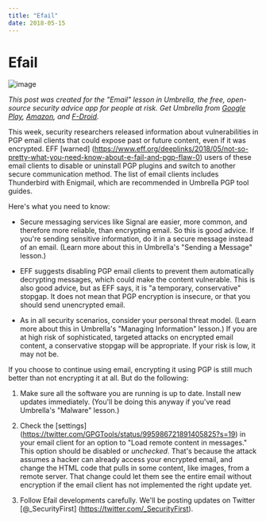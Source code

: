 ```yaml
---
title: "Efail"
date: 2018-05-15
---
```


**Efail**
=====================================

![image](Efail.jpg)

*This post was created for the "Email" lesson in Umbrella, the free, open-source security advice app for people at risk. Get Umbrella from [Google Play](https://play.google.com/store/apps/details?id=org.secfirst.umbrella), [Amazon](https://www.amazon.com/Security-First-Umbrella-made-easy/dp/B01AKN9M1Y), and [F-Droid](https://secfirst.org/fdroid/repo/?fingerprint=39EB57052F8D684514176819D1645F6A0A7BD943DBC31AB101949006AC0BC228).*

This week, security researchers released information about vulnerabilities in PGP email clients that could expose past or future content, even if it was encrypted. EFF [warned] (https://www.eff.org/deeplinks/2018/05/not-so-pretty-what-you-need-know-about-e-fail-and-pgp-flaw-0) users of these email clients to disable or uninstall PGP plugins and switch to another secure communication method. The list of email clients includes Thunderbird with Enigmail, which are recommended in Umbrella PGP tool guides.   

Here's what you need to know: 

* Secure messaging services like Signal are easier, more common, and therefore more reliable, than encrypting email. So this is good advice. If you're sending sensitive information, do it in a secure message instead of an email. (Learn more about this in Umbrella's "Sending a Message" lesson.)

* EFF suggests disabling PGP email clients to prevent them automatically decrypting messages, which could make the content vulnerable. This is also good advice, but as EFF says, it is "a temporary, conservative" stopgap. It does not mean that PGP encryption is insecure, or that you should send unencrypted email.  

* As in all security scenarios, consider your personal threat model. (Learn more about this in Umbrella's "Managing Information" lesson.) If you are at high risk of sophisticated, targeted attacks on encrypted email content, a conservative stopgap will be appropriate. If your risk is low, it may not be. 

If you choose to continue using email, encrypting it using PGP is still much better than not encrypting it at all. But do the following:         

1. Make sure all the software you are running is up to date. Install new updates immediately. (You'll be doing this anyway if you've read Umbrella's "Malware" lesson.)

2. Check the [settings] (https://twitter.com/GPGTools/status/995986721891405825?s=19) in your email client for an option to "Load remote content in messages." This option should be disabled or *unchecked*. That's because the attack assumes a hacker can already access your encrypted email, and change the HTML code that pulls in some content, like images, from a remote server. That change could let them see the entire email without encryption if the email client has not implemented the right update yet. 

3.  Follow Efail developments carefully. We'll be posting updates on Twitter [@_SecurityFirst] (https://twitter.com/_SecurityFirst).
